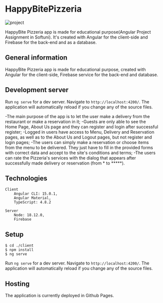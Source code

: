 # HappyBitePizzeria

![project](https://user-images.githubusercontent.com/92871901/208291849-f7c816fe-1f5f-48e0-bf20-6e085a77b8ec.png)

HappyBite Pizzeria app is made for educational purpose(Angular Project Assignment in Softuni).
It's created with Angular for the client-side and Firebase for the back-end and as a database.

## General information

HappyBite Pizzeria app is made for educational purpose, created with Angular for the client-side, Firebase service for the back-end and database.

## Development server

Run `ng serve` for a dev server. Navigate to `http://localhost:4200/`. The application will automatically reload if you change any of the source files.

-The main purpose of the app is to let the user make a delivery from the restaurant or make a reservation in it;
-Guests are only able to see the Home Page, About Us page and they can register and login after successful register;
-Logged in users have access to Menu, Delivery and Reservation pages, as well as to the About Us and Logout pages, 
but not register and login pages;
-The users can simply make a reservation or choose items from the menu to be delivered. They just have to fill in the provided forms with correct data and accept to the site's conditions and terms;
-The users can rate the Pizzeria's services with the dialog that appears after successfully made delivery or reservation (from * to *****).

## Technologies

    Client
        Angular CLI: 15.0.1,
        Angular Material,
        TypeScript: 4.8.2

    Server
        Node: 18.12.0,
        Firebase

## Setup
```
$ cd ./client
$ npm install
$ ng serve

```

Run `ng serve` for a dev server. Navigate to `http://localhost:4200/`. 
The application will automatically reload if you change any of the source files.

## Hosting

The application is currently deployed in Github Pages.
